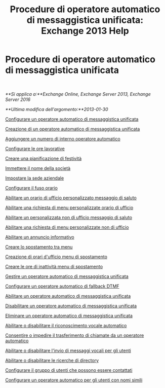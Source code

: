 ﻿---
title: 'Procedure di operatore automatico di messaggistica unificata: Exchange 2013 Help'
TOCTitle: Procedure di operatore automatico di messaggistica unificata
ms:assetid: 9e59d68f-e11a-49b0-ac6b-88061761fd45
ms:mtpsurl: https://technet.microsoft.com/it-it/library/JJ822155(v=EXCHG.150)
ms:contentKeyID: 50555645
ms.date: 05/22/2018
mtps_version: v=EXCHG.150
ms.translationtype: MT
---

# Procedure di operatore automatico di messaggistica unificata

 

_**Si applica a:**Exchange Online, Exchange Server 2013, Exchange Server 2016_

_**Ultima modifica dell'argomento:**2013-01-30_

[Configurare un operatore automatico di messaggistica unificata](set-up-a-um-auto-attendant-exchange-2013-help.md)

[Creazione di un operatore automatico di messaggistica unificata](create-a-um-auto-attendant-exchange-2013-help.md)

[Aggiungere un numero di interno operatore automatico](add-an-auto-attendant-extension-number-exchange-2013-help.md)

[Configurare le ore lavorative](configure-business-hours-exchange-2013-help.md)

[Creare una pianificazione di festività](create-a-holiday-schedule-exchange-2013-help.md)

[Immettere il nome della società](enter-a-business-name-exchange-2013-help.md)

[Impostare la sede aziendale](set-a-business-location-exchange-2013-help.md)

[Configurare il fuso orario](configure-the-time-zone-exchange-2013-help.md)

[Abilitare un orario di ufficio personalizzato messaggio di saluto](enable-a-customized-business-hours-greeting-exchange-2013-help.md)

[Abilitare una richiesta di menu personalizzate orario di ufficio](enable-a-customized-business-hours-menu-prompt-exchange-2013-help.md)

[Abilitare un personalizzata non di ufficio messaggio di saluto](enable-a-customized-non-business-hours-greeting-exchange-2013-help.md)

[Abilitare una richiesta di menu personalizzate non di ufficio](enable-a-customized-non-business-hours-menu-prompt-exchange-2013-help.md)

[Abilitare un annuncio informativo](enable-an-informational-announcement-exchange-2013-help.md)

[Creare lo spostamento tra menu](create-menu-navigation-exchange-2013-help.md)

[Creazione di orari d'ufficio menu di spostamento](create-business-hours-navigation-menus-exchange-2013-help.md)

[Creare le ore di inattività menu di spostamento](create-non-business-hours-navigation-menus-exchange-2013-help.md)

[Gestire un operatore automatico di messaggistica unificata](manage-a-um-auto-attendant-exchange-2013-help.md)

[Configurare un operatore automatico di fallback DTMF](configure-a-dtmf-fallback-auto-attendant-exchange-2013-help.md)

[Abilitare un operatore automatico di messaggistica unificata](enable-a-um-auto-attendant-exchange-2013-help.md)

[Disabilitare un operatore automatico di messaggistica unificata](disable-a-um-auto-attendant-exchange-2013-help.md)

[Eliminare un operatore automatico di messaggistica unificata](delete-a-um-auto-attendant-exchange-2013-help.md)

[Abilitare o disabilitare il riconoscimento vocale automatico](enable-or-disable-automatic-speech-recognition-exchange-2013-help.md)

[Consentire o impedire il trasferimento di chiamate da un operatore automatico](enable-or-prevent-transferring-calls-from-an-auto-attendant-exchange-2013-help.md)

[Abilitare o disabilitare l'invio di messaggi vocali per gli utenti](enable-or-disable-sending-voice-messages-to-users-exchange-2013-help.md)

[Abilitare o disabilitare le ricerche di directory](enable-or-disable-directory-lookups-exchange-2013-help.md)

[Configurare il gruppo di utenti che possono essere contattati](configure-the-group-of-users-that-can-be-contacted-exchange-2013-help.md)

[Configurare un operatore automatico per gli utenti con nomi simili](configure-an-auto-attendant-for-users-who-have-similar-names-exchange-2013-help.md)

